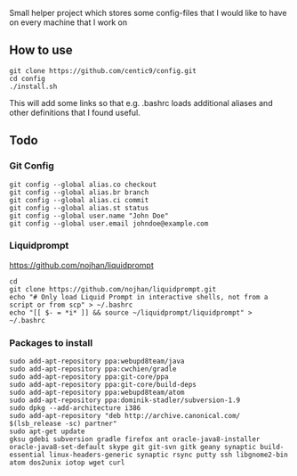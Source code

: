 Small helper project which stores some config-files that I would like to have on every machine that I work on

## How to use

    git clone https://github.com/centic9/config.git
    cd config
    ./install.sh

This will add some links so that e.g. .bashrc loads additional aliases and other definitions that I found useful.


## Todo

### Git Config

    git config --global alias.co checkout
    git config --global alias.br branch
    git config --global alias.ci commit
    git config --global alias.st status
    git config --global user.name "John Doe"
    git config --global user.email johndoe@example.com

### Liquidprompt

https://github.com/nojhan/liquidprompt

    cd
    git clone https://github.com/nojhan/liquidprompt.git
    echo "# Only load Liquid Prompt in interactive shells, not from a script or from scp" > ~/.bashrc
    echo "[[ $- = *i* ]] && source ~/liquidprompt/liquidprompt" > ~/.bashrc

### Packages to install

    sudo add-apt-repository ppa:webupd8team/java
    sudo add-apt-repository ppa:cwchien/gradle
    sudo add-apt-repository ppa:git-core/ppa
    sudo add-apt-repository ppa:git-core/build-deps
    sudo add-apt-repository ppa:webupd8team/atom
    sudo add-apt-repository ppa:dominik-stadler/subversion-1.9
    sudo dpkg --add-architecture i386
    sudo add-apt-repository "deb http://archive.canonical.com/ $(lsb_release -sc) partner"
    sudo apt-get update
    gksu gdebi subversion gradle firefox ant oracle-java8-installer oracle-java8-set-default skype git git-svn gitk geany synaptic build-essential linux-headers-generic synaptic rsync putty ssh libgnome2-bin atom dos2unix iotop wget curl
